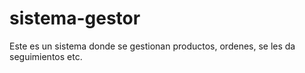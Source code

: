 # sistema-gestor
Este es un sistema donde se gestionan productos, ordenes, se les da seguimientos etc.
